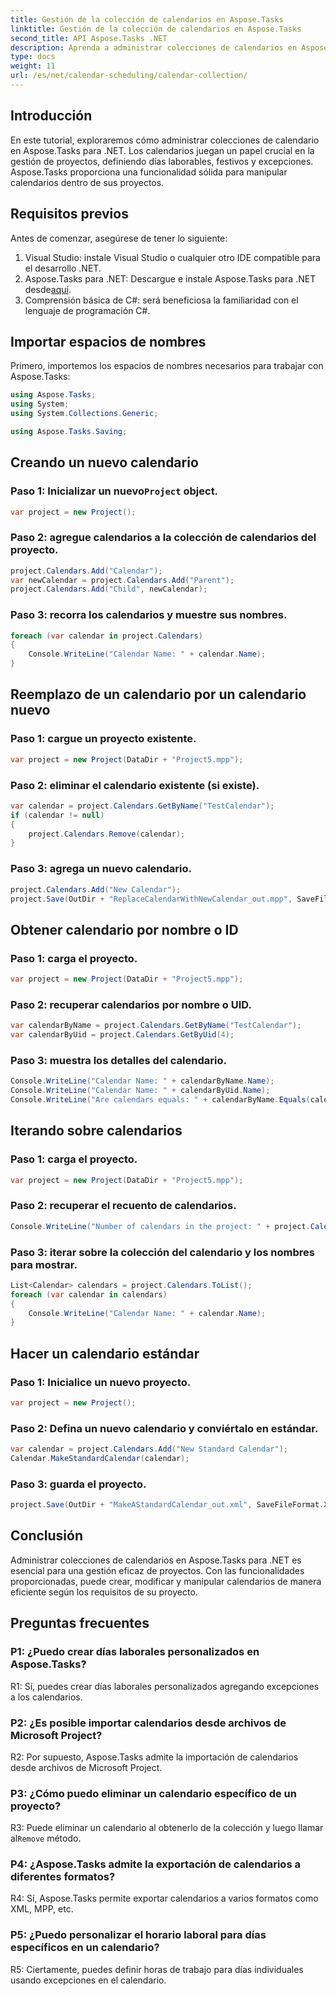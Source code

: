 ```yaml
---
title: Gestión de la colección de calendarios en Aspose.Tasks
linktitle: Gestión de la colección de calendarios en Aspose.Tasks
second_title: API Aspose.Tasks .NET
description: Aprenda a administrar colecciones de calendarios en Aspose.Tasks para .NET de manera eficiente. Cree, modifique y manipule calendarios con facilidad.
type: docs
weight: 11
url: /es/net/calendar-scheduling/calendar-collection/
---
```

## Introducción

En este tutorial, exploraremos cómo administrar colecciones de calendario en Aspose.Tasks para .NET. Los calendarios juegan un papel crucial en la gestión de proyectos, definiendo días laborables, festivos y excepciones. Aspose.Tasks proporciona una funcionalidad sólida para manipular calendarios dentro de sus proyectos.

## Requisitos previos

Antes de comenzar, asegúrese de tener lo siguiente:

1. Visual Studio: instale Visual Studio o cualquier otro IDE compatible para el desarrollo .NET.
2.  Aspose.Tasks para .NET: Descargue e instale Aspose.Tasks para .NET desde[aquí](https://releases.aspose.com/tasks/net/).
3. Comprensión básica de C#: será beneficiosa la familiaridad con el lenguaje de programación C#.

## Importar espacios de nombres

Primero, importemos los espacios de nombres necesarios para trabajar con Aspose.Tasks:

```csharp
using Aspose.Tasks;
using System;
using System.Collections.Generic;

using Aspose.Tasks.Saving;

```

## Creando un nuevo calendario

###  Paso 1: Inicializar un nuevo`Project` object.
```csharp
var project = new Project();
```

### Paso 2: agregue calendarios a la colección de calendarios del proyecto.
```csharp
project.Calendars.Add("Calendar");
var newCalendar = project.Calendars.Add("Parent");
project.Calendars.Add("Child", newCalendar);
```

### Paso 3: recorra los calendarios y muestre sus nombres.
```csharp
foreach (var calendar in project.Calendars)
{
    Console.WriteLine("Calendar Name: " + calendar.Name);
}
```

## Reemplazo de un calendario por un calendario nuevo

### Paso 1: cargue un proyecto existente.
```csharp
var project = new Project(DataDir + "Project5.mpp");
```

### Paso 2: eliminar el calendario existente (si existe).
```csharp
var calendar = project.Calendars.GetByName("TestCalendar");
if (calendar != null)
{
    project.Calendars.Remove(calendar);
}
```

### Paso 3: agrega un nuevo calendario.
```csharp
project.Calendars.Add("New Calendar");
project.Save(OutDir + "ReplaceCalendarWithNewCalendar_out.mpp", SaveFileFormat.Mpp);
```

## Obtener calendario por nombre o ID

### Paso 1: carga el proyecto.
```csharp
var project = new Project(DataDir + "Project5.mpp");
```

### Paso 2: recuperar calendarios por nombre o UID.
```csharp
var calendarByName = project.Calendars.GetByName("TestCalendar");
var calendarByUid = project.Calendars.GetByUid(4);
```

### Paso 3: muestra los detalles del calendario.
```csharp
Console.WriteLine("Calendar Name: " + calendarByName.Name);
Console.WriteLine("Calendar Name: " + calendarByUid.Name);
Console.WriteLine("Are calendars equals: " + calendarByName.Equals(calendarByUid));
```

## Iterando sobre calendarios

### Paso 1: carga el proyecto.
```csharp
var project = new Project(DataDir + "Project5.mpp");
```

### Paso 2: recuperar el recuento de calendarios.
```csharp
Console.WriteLine("Number of calendars in the project: " + project.Calendars.Count);
```

### Paso 3: iterar sobre la colección del calendario y los nombres para mostrar.
```csharp
List<Calendar> calendars = project.Calendars.ToList();
foreach (var calendar in calendars)
{
    Console.WriteLine("Calendar Name: " + calendar.Name);
}
```

## Hacer un calendario estándar

### Paso 1: Inicialice un nuevo proyecto.
```csharp
var project = new Project();
```

### Paso 2: Defina un nuevo calendario y conviértalo en estándar.
```csharp
var calendar = project.Calendars.Add("New Standard Calendar");
Calendar.MakeStandardCalendar(calendar);
```

### Paso 3: guarda el proyecto.
```csharp
project.Save(OutDir + "MakeAStandardCalendar_out.xml", SaveFileFormat.Xml);
```

## Conclusión

Administrar colecciones de calendarios en Aspose.Tasks para .NET es esencial para una gestión eficaz de proyectos. Con las funcionalidades proporcionadas, puede crear, modificar y manipular calendarios de manera eficiente según los requisitos de su proyecto.

## Preguntas frecuentes

### P1: ¿Puedo crear días laborales personalizados en Aspose.Tasks?

R1: Sí, puedes crear días laborales personalizados agregando excepciones a los calendarios.

### P2: ¿Es posible importar calendarios desde archivos de Microsoft Project?

R2: Por supuesto, Aspose.Tasks admite la importación de calendarios desde archivos de Microsoft Project.

### P3: ¿Cómo puedo eliminar un calendario específico de un proyecto?

R3: Puede eliminar un calendario al obtenerlo de la colección y luego llamar al`Remove` método.

### P4: ¿Aspose.Tasks admite la exportación de calendarios a diferentes formatos?

R4: Sí, Aspose.Tasks permite exportar calendarios a varios formatos como XML, MPP, etc.

### P5: ¿Puedo personalizar el horario laboral para días específicos en un calendario?

R5: Ciertamente, puedes definir horas de trabajo para días individuales usando excepciones en el calendario.